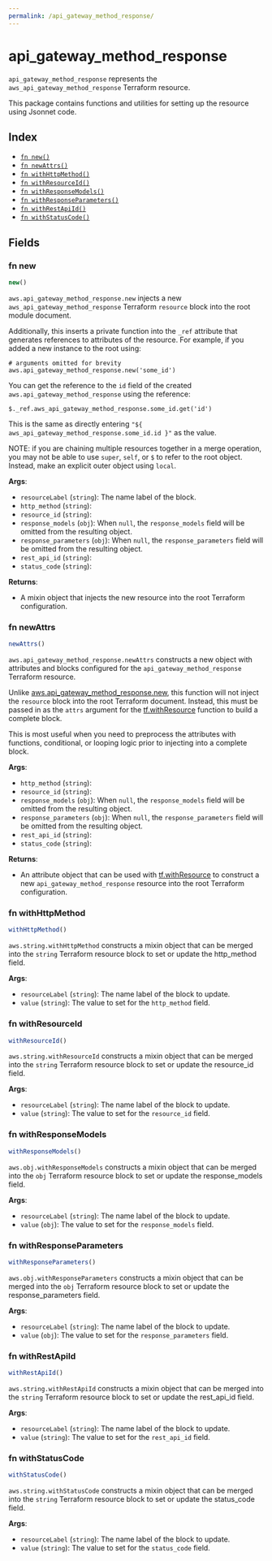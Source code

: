 ```yaml
---
permalink: /api_gateway_method_response/
---
```


# api_gateway_method_response

`api_gateway_method_response` represents the `aws_api_gateway_method_response` Terraform resource.



This package contains functions and utilities for setting up the resource using Jsonnet code.


## Index

* [`fn new()`](#fn-new)
* [`fn newAttrs()`](#fn-newattrs)
* [`fn withHttpMethod()`](#fn-withhttpmethod)
* [`fn withResourceId()`](#fn-withresourceid)
* [`fn withResponseModels()`](#fn-withresponsemodels)
* [`fn withResponseParameters()`](#fn-withresponseparameters)
* [`fn withRestApiId()`](#fn-withrestapiid)
* [`fn withStatusCode()`](#fn-withstatuscode)

## Fields

### fn new

```ts
new()
```


`aws.api_gateway_method_response.new` injects a new `aws_api_gateway_method_response` Terraform `resource`
block into the root module document.

Additionally, this inserts a private function into the `_ref` attribute that generates references to attributes of the
resource. For example, if you added a new instance to the root using:

    # arguments omitted for brevity
    aws.api_gateway_method_response.new('some_id')

You can get the reference to the `id` field of the created `aws.api_gateway_method_response` using the reference:

    $._ref.aws_api_gateway_method_response.some_id.get('id')

This is the same as directly entering `"${ aws_api_gateway_method_response.some_id.id }"` as the value.

NOTE: if you are chaining multiple resources together in a merge operation, you may not be able to use `super`, `self`,
or `$` to refer to the root object. Instead, make an explicit outer object using `local`.

**Args**:
  - `resourceLabel` (`string`): The name label of the block.
  - `http_method` (`string`): 
  - `resource_id` (`string`): 
  - `response_models` (`obj`):  When `null`, the `response_models` field will be omitted from the resulting object.
  - `response_parameters` (`obj`):  When `null`, the `response_parameters` field will be omitted from the resulting object.
  - `rest_api_id` (`string`): 
  - `status_code` (`string`): 

**Returns**:
- A mixin object that injects the new resource into the root Terraform configuration.


### fn newAttrs

```ts
newAttrs()
```


`aws.api_gateway_method_response.newAttrs` constructs a new object with attributes and blocks configured for the `api_gateway_method_response`
Terraform resource.

Unlike [aws.api_gateway_method_response.new](#fn-apigatewaymethodresponsenew), this function will not inject the `resource`
block into the root Terraform document. Instead, this must be passed in as the `attrs` argument for the
[tf.withResource](https://github.com/tf-libsonnet/core/tree/main/docs#fn-withresource) function to build a complete block.

This is most useful when you need to preprocess the attributes with functions, conditional, or looping logic prior to
injecting into a complete block.

**Args**:
  - `http_method` (`string`): 
  - `resource_id` (`string`): 
  - `response_models` (`obj`):  When `null`, the `response_models` field will be omitted from the resulting object.
  - `response_parameters` (`obj`):  When `null`, the `response_parameters` field will be omitted from the resulting object.
  - `rest_api_id` (`string`): 
  - `status_code` (`string`): 

**Returns**:
  - An attribute object that can be used with [tf.withResource](https://github.com/tf-libsonnet/core/tree/main/docs#fn-withresource) to construct a new `api_gateway_method_response` resource into the root Terraform configuration.


### fn withHttpMethod

```ts
withHttpMethod()
```

`aws.string.withHttpMethod` constructs a mixin object that can be merged into the `string`
Terraform resource block to set or update the http_method field.



**Args**:
  - `resourceLabel` (`string`): The name label of the block to update.
  - `value` (`string`): The value to set for the `http_method` field.


### fn withResourceId

```ts
withResourceId()
```

`aws.string.withResourceId` constructs a mixin object that can be merged into the `string`
Terraform resource block to set or update the resource_id field.



**Args**:
  - `resourceLabel` (`string`): The name label of the block to update.
  - `value` (`string`): The value to set for the `resource_id` field.


### fn withResponseModels

```ts
withResponseModels()
```

`aws.obj.withResponseModels` constructs a mixin object that can be merged into the `obj`
Terraform resource block to set or update the response_models field.



**Args**:
  - `resourceLabel` (`string`): The name label of the block to update.
  - `value` (`obj`): The value to set for the `response_models` field.


### fn withResponseParameters

```ts
withResponseParameters()
```

`aws.obj.withResponseParameters` constructs a mixin object that can be merged into the `obj`
Terraform resource block to set or update the response_parameters field.



**Args**:
  - `resourceLabel` (`string`): The name label of the block to update.
  - `value` (`obj`): The value to set for the `response_parameters` field.


### fn withRestApiId

```ts
withRestApiId()
```

`aws.string.withRestApiId` constructs a mixin object that can be merged into the `string`
Terraform resource block to set or update the rest_api_id field.



**Args**:
  - `resourceLabel` (`string`): The name label of the block to update.
  - `value` (`string`): The value to set for the `rest_api_id` field.


### fn withStatusCode

```ts
withStatusCode()
```

`aws.string.withStatusCode` constructs a mixin object that can be merged into the `string`
Terraform resource block to set or update the status_code field.



**Args**:
  - `resourceLabel` (`string`): The name label of the block to update.
  - `value` (`string`): The value to set for the `status_code` field.
